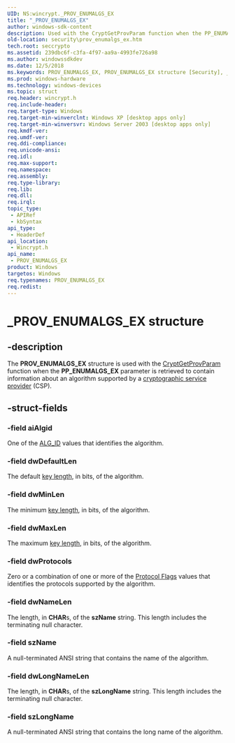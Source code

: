 ```yaml
---
UID: NS:wincrypt._PROV_ENUMALGS_EX
title: "_PROV_ENUMALGS_EX"
author: windows-sdk-content
description: Used with the CryptGetProvParam function when the PP_ENUMALGS_EX parameter is retrieved to contain information about an algorithm supported by a cryptographic service provider (CSP).
old-location: security\prov_enumalgs_ex.htm
tech.root: seccrypto
ms.assetid: 239dbc6f-c3fa-4f97-aa9a-4993fe726a98
ms.author: windowssdkdev
ms.date: 12/5/2018
ms.keywords: PROV_ENUMALGS_EX, PROV_ENUMALGS_EX structure [Security], _PROV_ENUMALGS_EX, _crypto2_prov_enumalgs_ex, security.prov_enumalgs_ex, wincrypt/PROV_ENUMALGS_EX
ms.prod: windows-hardware
ms.technology: windows-devices
ms.topic: struct
req.header: wincrypt.h
req.include-header: 
req.target-type: Windows
req.target-min-winverclnt: Windows XP [desktop apps only]
req.target-min-winversvr: Windows Server 2003 [desktop apps only]
req.kmdf-ver: 
req.umdf-ver: 
req.ddi-compliance: 
req.unicode-ansi: 
req.idl: 
req.max-support: 
req.namespace: 
req.assembly: 
req.type-library: 
req.lib: 
req.dll: 
req.irql: 
topic_type:
 - APIRef
 - kbSyntax
api_type:
 - HeaderDef
api_location:
 - Wincrypt.h
api_name:
 - PROV_ENUMALGS_EX
product: Windows
targetos: Windows
req.typenames: PROV_ENUMALGS_EX
req.redist: 
---
```


# _PROV_ENUMALGS_EX structure


## -description


The <b>PROV_ENUMALGS_EX</b> structure is used with the <a href="https://msdn.microsoft.com/c0b7c1c8-aa42-4d40-a7f7-99c0821c8977">CryptGetProvParam</a> function when the <b>PP_ENUMALGS_EX</b> parameter is retrieved to contain information about an algorithm supported by a <a href="https://msdn.microsoft.com/db46def4-bfdc-4801-a57d-d568e94a2dbb">cryptographic service provider</a> (CSP).


## -struct-fields




### -field aiAlgid

One of the <a href="https://msdn.microsoft.com/557436b4-f7f1-4708-acc7-c6b47e6322ad">ALG_ID</a> values that identifies the algorithm.


### -field dwDefaultLen

The default <a href="https://msdn.microsoft.com/f17042c3-ba1a-408f-af55-5f171b0dee33">key length</a>, in bits, of the algorithm.


### -field dwMinLen

The minimum <a href="https://msdn.microsoft.com/f17042c3-ba1a-408f-af55-5f171b0dee33">key length</a>, in bits, of the algorithm.


### -field dwMaxLen

The maximum <a href="https://msdn.microsoft.com/f17042c3-ba1a-408f-af55-5f171b0dee33">key length</a>, in bits, of the algorithm.


### -field dwProtocols

Zero or a combination of one or more of the <a href="https://msdn.microsoft.com/61dc0eff-2033-464a-a558-1798a92d48a2">Protocol Flags</a> values that identifies the protocols supported by the algorithm.


### -field dwNameLen

The length, in <b>CHAR</b>s, of the <b>szName</b> string. This length includes the terminating null character.


### -field szName

A null-terminated ANSI string that contains the name of the algorithm.


### -field dwLongNameLen

The length, in <b>CHAR</b>s, of the <b>szLongName</b> string. This length includes the terminating null character.


### -field szLongName

A null-terminated ANSI string that contains the long name of the algorithm.

